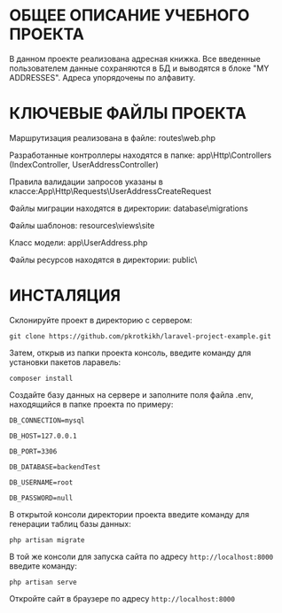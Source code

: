 # ОБЩЕЕ ОПИСАНИЕ УЧЕБНОГО ПРОЕКТА

В данном проекте реализована адресная книжка.
Все введенные пользователем данные сохраняются в БД и выводятся в блоке "MY ADDRESSES".
Адреса упорядочены по алфавиту.

# КЛЮЧЕВЫЕ ФАЙЛЫ ПРОЕКТА

Маршрутизация реализована в файле: routes\web.php

Разработанные контроллеры находятся в папке: app\Http\Controllers
(IndexController, UserAddressController)

Правила валидации запросов указаны в классе:App\Http\Requests\UserAddressCreateRequest

Файлы миграции находятся в директории: database\migrations

Файлы шаблонов: resources\views\site

Класс модели: app\UserAddress.php

Файлы ресурсов находятся в директории: public\

# ИНСТАЛЯЦИЯ

Склонируйте проект в директорию с сервером:

`git clone https://github.com/pkrotkikh/laravel-project-example.git`

Затем, открыв из папки проекта консоль, введите команду для установки пакетов ларавель:

`composer install`

Создайте базу данных на сервере и заполните поля файла .env, находящийся в папке проекта по примеру:

`DB_CONNECTION=mysql`

`DB_HOST=127.0.0.1`

`DB_PORT=3306`

`DB_DATABASE=backendTest`

`DB_USERNAME=root`

`DB_PASSWORD=null`

В открытой консоли директории проекта введите команду для генерации таблиц базы данных:

`php artisan migrate`

В той же консоли для запуска сайта по адресу `http://localhost:8000` введите команду:

`php artisan serve`

Откройте сайт в браузере по адресу  `http://localhost:8000`
